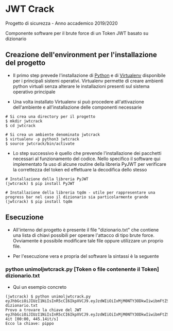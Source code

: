 # JWT Crack

Progetto di sicurezza - Anno accademico 2019/2020

Componente software per il brute force di un Token JWT basato su dizionario

## Creazione dell'environment per l'installazione del progetto

- Il primo step prevede l'installazione di [Python](https://www.python.org/) e di [Virtualenv](https://virtualenv.pypa.io/en/latest/installation.html) disponibile per i principali sistemi operativi. Virtualenv permette di creare ambienti python virtuali senza alterare le installazioni presenti sul sistema operativo principale

- Una volta installato Virtualenv si può procedere all'attivazione dell'ambiente e all'installazione delle componenti necessarie

```
# Si crea una directory per il progetto
$ mkdir jwtcrack
$ cd jwtcrack

# Si crea un ambiente denominato jwtcrack
$ virtualenv -p python3 jwtcrack
$ source jwtcrack/bin/activate
```

- Lo step successivo è quello che prevende l'installazione dei pacchetti necessari al funzionamento del codice. Nello specifico il software qui implementato fa uso di alcune routine della libreria PyJWT per verificare la correttezza del token ed effettuare la decodifica dello stesso

```
# Installazione della libreria PyJWT
(jwtcrack) $ pip install PyJWT

# Installazione della libreria tqdm - utile per rappresentare una progress bar nel caso il dizionario sia particolarmente grande
(jwtcrack) $ pip install tqdm
```

## Esecuzione

- All'interno del progetto è presente il file "dizionario.txt" che contiene una lista di chiavi possibili per operare l'attacco di tipo brute force. Ovviamente è possibile modificare tale file oppure utilizzare un proprio file.

- Per l'esecuzione vera e propria del software la sintassi è la seguente

### python unimoljwtcrack.py [Token o file contenente il Token] dizionario.txt


- Qui un esempio concreto
```
(jwtcrack) $ python unimoljwtcrack.py eyJhbGciOiJIUzI1NiIsInR5cCI6IkpXVCJ9.eyJzdWIiOiIxMjM0NTY3ODkwIiwibmFtZSI6IkpvaG4gRG9lIiwiaWF0IjoxNTE2MjM5MDIyfQ.AKe1WKQ1_TCuiDjuVCZoGF1zxCBSeQRAoJmlFRqR1pc dizionario.txt 
Provo a trovare la chiave del JWT eyJhbGciOiJIUzI1NiIsInR5cCI6IkpXVCJ9.eyJzdWIiOiIxMjM0NTY3ODkwIiwibmFtZSI6IkpvaG4gRG9lIiwiaWF0IjoxNTE2MjM5MDIyfQ.AKe1WKQ1_TCuiDjuVCZoGF1zxCBSeQRAoJmlFRqR1pc
4it [00:00, 445.14it/s]
Ecco la chiave: pippo
```
